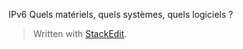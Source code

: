 
IPv6 Quels matériels, quels systèmes, quels logiciels ?

> Written with [StackEdit](https://stackedit.io/).
<!--stackedit_data:
eyJoaXN0b3J5IjpbLTE3OTA0MjkwNzFdfQ==
-->